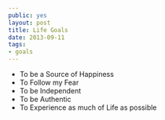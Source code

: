 ```yaml
---
public: yes
layout: post
title: Life Goals
date: 2013-09-11
tags:
- goals
---
```


- To be a Source of Happiness
- To Follow my Fear
- To be Independent
- To be Authentic
- To Experience as much of Life as possible
